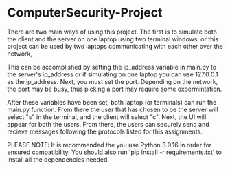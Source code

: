 # ComputerSecurity-Project

There are two main ways of using this project. The first is to simulate both the client and the server on one laptop using
two terminal windows, or this project can be used by two laptops communicating with each other over the network,

This can be accomplished by setting the ip_address variable in main.py to the server's ip_address or if simulating on one laptop you can use
127.0.0.1 as the ip_address. Next, you must set the port. Depending on the network, the port may be busy, thus picking a port may require some
expermintation. 

After these variables have been set, both laptop (or terminals) can run the main.py function. From there the user that has chosen to be 
the server will select "s" in the terminal, and the client will select "c". Next, the UI will appear for both the users. From there, the users can 
securely send and recieve messages following the protocols listed for this assignments.

PLEASE NOTE: It is recommended the you use Python 3.9.16 in order for ensured compatibility. You should also run 'pip install -r requirements.txt' to install all the dependencies needed.
